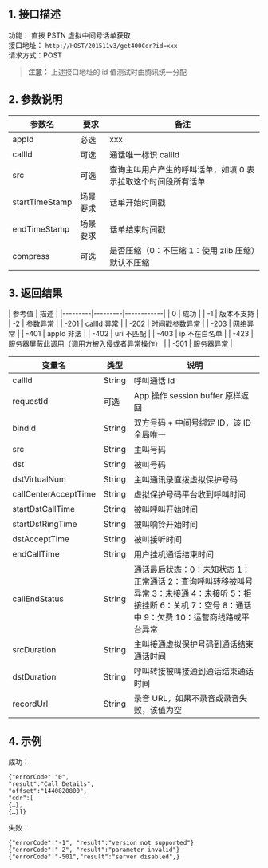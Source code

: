 ## 1. 接口描述

功能： 直拨 PSTN 虚拟中间号话单获取    
接口地址： `http://HOST/201511v3/get400Cdr?id=xxx`  
请求方式：POST  

>**注意：**
>上述接口地址的 id 值测试时由腾讯统一分配

## 2. 参数说明 
| 参数名 | 要求 | 备注 | 
|---------|---------|------------|
| appId | 必选 | xxx | 
| callId | 可选 | 通话唯一标识 callId | 
| src | 可选 | 查询主叫用户产生的呼叫话单，如填 0 表示拉取这个时间段所有话单 | 
| startTimeStamp | 场景要求 | 话单开始时间戳 | 
| endTimeStamp | 场景要求 | 话单结束时间戳 | 
| compress | 可选 | 是否压缩（0：不压缩  1：使用 zlib 压缩）默认不压缩 |

## 3. 返回结果
| 参考值 | 描述 | 
|---------|---------|------------|
| 0 | 成功 | 
| -1 | 版本不支持 | 
| -2 | 参数异常 | 
| -201 | callId 异常 | 
| -202 | 时间戳参数异常 | 
| -203 | 网络异常 | 
| -401 | appId 非法 | 
| -402 | uri 不匹配 | 
| -403 | ip 不在白名单 | 
| -423 | 服务器屏蔽此调用（调用方被入侵或者异常操作） | 
| -501 | 服务器异常 | 


| 变量名 | 类型 | 说明 | 
|---------|---------|------------|
| callId | String | 呼叫通话 id | 
| requestId | 可选 | App 操作 session buffer 原样返回 | 
| bindId | String | 双方号码 + 中间号绑定 ID，该 ID 全局唯一 | 
| src | String | 主叫号码 | 
| dst | String | 被叫号码 | 
| dstVirtualNum | String | 主叫通讯录直拨虚拟保护号码 | 
| callCenterAcceptTime | String | 虚拟保护号码平台收到呼叫时间 | 
| startDstCallTime | String | 被叫呼叫开始时间 | 
| startDstRingTime | String | 被叫响铃开始时间 | 
| dstAcceptTime | String | 被叫接听时间 | 
| endCallTime | String | 用户挂机通话结束时间 | 
| callEndStatus | String | 通话最后状态：0：未知状态  1：正常通话  2：查询呼叫转移被叫号异常  3：未接通  4：未接听  5：拒接挂断  6：关机  7：空号  8：通话中  9：欠费  10：运营商线路或平台异常 | 
| srcDuration | String | 主叫接通虚拟保护号码到通话结束通话时间 | 
| dstDuration | String | 呼叫转接被叫接通到通话结束通话时间 | 
| recordUrl | String | 录音 URL，如果不录音或录音失败，该值为空 | 

## 4. 示例

成功： 
```
{"errorCode":"0",
"result":"Call Details",
"offset":"1440820800",
"cdr":[
{…},
{…}]}
```


失败： 
```
{"errorCode":"-1", "result":"version not supported"}
{"errorCode":"-2", "result":"parameter invalid"}
{"errorCode":"-501","result":"server disabled",}
```




